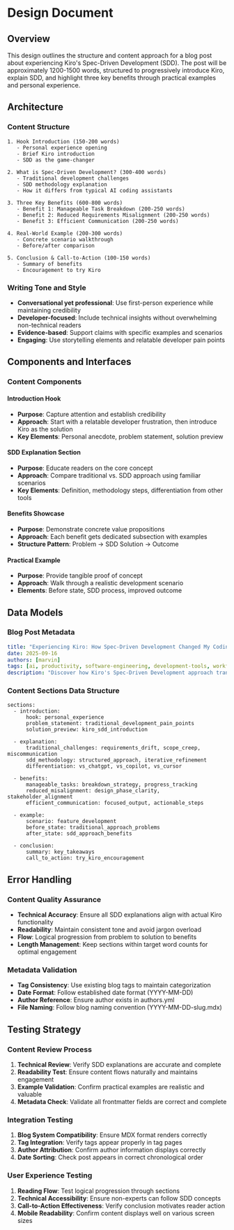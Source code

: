 # Design Document

## Overview

This design outlines the structure and content approach for a blog post about experiencing Kiro's Spec-Driven Development (SDD). The post will be approximately 1200-1500 words, structured to progressively introduce Kiro, explain SDD, and highlight three key benefits through practical examples and personal experience.

## Architecture

### Content Structure
```
1. Hook Introduction (150-200 words)
   - Personal experience opening
   - Brief Kiro introduction
   - SDD as the game-changer

2. What is Spec-Driven Development? (300-400 words)
   - Traditional development challenges
   - SDD methodology explanation
   - How it differs from typical AI coding assistants

3. Three Key Benefits (600-800 words)
   - Benefit 1: Manageable Task Breakdown (200-250 words)
   - Benefit 2: Reduced Requirements Misalignment (200-250 words)
   - Benefit 3: Efficient Communication (200-250 words)

4. Real-World Example (200-300 words)
   - Concrete scenario walkthrough
   - Before/after comparison

5. Conclusion & Call-to-Action (100-150 words)
   - Summary of benefits
   - Encouragement to try Kiro
```

### Writing Tone and Style
- **Conversational yet professional**: Use first-person experience while maintaining credibility
- **Developer-focused**: Include technical insights without overwhelming non-technical readers
- **Evidence-based**: Support claims with specific examples and scenarios
- **Engaging**: Use storytelling elements and relatable developer pain points

## Components and Interfaces

### Content Components

#### Introduction Hook
- **Purpose**: Capture attention and establish credibility
- **Approach**: Start with a relatable developer frustration, then introduce Kiro as the solution
- **Key Elements**: Personal anecdote, problem statement, solution preview

#### SDD Explanation Section
- **Purpose**: Educate readers on the core concept
- **Approach**: Compare traditional vs. SDD approach using familiar scenarios
- **Key Elements**: Definition, methodology steps, differentiation from other tools

#### Benefits Showcase
- **Purpose**: Demonstrate concrete value propositions
- **Approach**: Each benefit gets dedicated subsection with examples
- **Structure Pattern**: Problem → SDD Solution → Outcome

#### Practical Example
- **Purpose**: Provide tangible proof of concept
- **Approach**: Walk through a realistic development scenario
- **Elements**: Before state, SDD process, improved outcome

## Data Models

### Blog Post Metadata
```yaml
title: "Experiencing Kiro: How Spec-Driven Development Changed My Coding Workflow"
date: 2025-09-16
authors: [marvin]
tags: [ai, productivity, software-engineering, development-tools, workflow]
description: "Discover how Kiro's Spec-Driven Development approach transforms coding workflows through manageable task breakdown, reduced misalignment, and efficient communication."
```

### Content Sections Data Structure
```
sections:
  - introduction:
      hook: personal_experience
      problem_statement: traditional_development_pain_points
      solution_preview: kiro_sdd_introduction
  
  - explanation:
      traditional_challenges: requirements_drift, scope_creep, miscommunication
      sdd_methodology: structured_approach, iterative_refinement
      differentiation: vs_chatgpt, vs_copilot, vs_cursor
  
  - benefits:
      manageable_tasks: breakdown_strategy, progress_tracking
      reduced_misalignment: design_phase_clarity, stakeholder_alignment
      efficient_communication: focused_output, actionable_steps
  
  - example:
      scenario: feature_development
      before_state: traditional_approach_problems
      after_state: sdd_approach_benefits
  
  - conclusion:
      summary: key_takeaways
      call_to_action: try_kiro_encouragement
```

## Error Handling

### Content Quality Assurance
- **Technical Accuracy**: Ensure all SDD explanations align with actual Kiro functionality
- **Readability**: Maintain consistent tone and avoid jargon overload
- **Flow**: Logical progression from problem to solution to benefits
- **Length Management**: Keep sections within target word counts for optimal engagement

### Metadata Validation
- **Tag Consistency**: Use existing blog tags to maintain categorization
- **Date Format**: Follow established date format (YYYY-MM-DD)
- **Author Reference**: Ensure author exists in authors.yml
- **File Naming**: Follow blog naming convention (YYYY-MM-DD-slug.mdx)

## Testing Strategy

### Content Review Process
1. **Technical Review**: Verify SDD explanations are accurate and complete
2. **Readability Test**: Ensure content flows naturally and maintains engagement
3. **Example Validation**: Confirm practical examples are realistic and valuable
4. **Metadata Check**: Validate all frontmatter fields are correct and complete

### Integration Testing
1. **Blog System Compatibility**: Ensure MDX format renders correctly
2. **Tag Integration**: Verify tags appear properly in tag pages
3. **Author Attribution**: Confirm author information displays correctly
4. **Date Sorting**: Check post appears in correct chronological order

### User Experience Testing
1. **Reading Flow**: Test logical progression through sections
2. **Technical Accessibility**: Ensure non-experts can follow SDD concepts
3. **Call-to-Action Effectiveness**: Verify conclusion motivates reader action
4. **Mobile Readability**: Confirm content displays well on various screen sizes